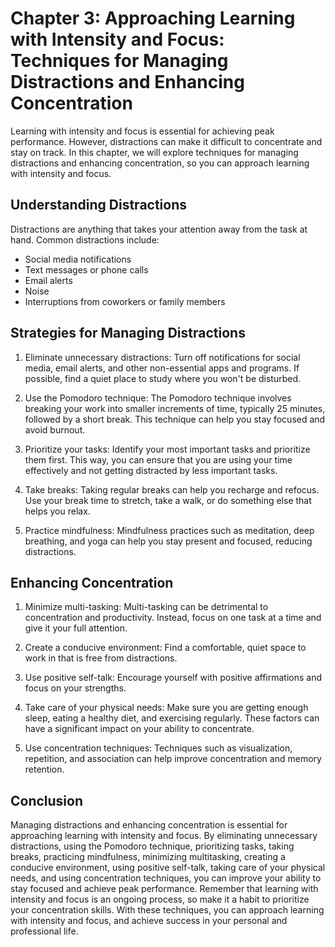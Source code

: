Chapter 3: Approaching Learning with Intensity and Focus: Techniques for Managing Distractions and Enhancing Concentration
==========================================================================================================================

Learning with intensity and focus is essential for achieving peak performance. However, distractions can make it difficult to concentrate and stay on track. In this chapter, we will explore techniques for managing distractions and enhancing concentration, so you can approach learning with intensity and focus.

Understanding Distractions
--------------------------

Distractions are anything that takes your attention away from the task at hand. Common distractions include:

* Social media notifications
* Text messages or phone calls
* Email alerts
* Noise
* Interruptions from coworkers or family members

Strategies for Managing Distractions
------------------------------------

1. Eliminate unnecessary distractions: Turn off notifications for social media, email alerts, and other non-essential apps and programs. If possible, find a quiet place to study where you won't be disturbed.

2. Use the Pomodoro technique: The Pomodoro technique involves breaking your work into smaller increments of time, typically 25 minutes, followed by a short break. This technique can help you stay focused and avoid burnout.

3. Prioritize your tasks: Identify your most important tasks and prioritize them first. This way, you can ensure that you are using your time effectively and not getting distracted by less important tasks.

4. Take breaks: Taking regular breaks can help you recharge and refocus. Use your break time to stretch, take a walk, or do something else that helps you relax.

5. Practice mindfulness: Mindfulness practices such as meditation, deep breathing, and yoga can help you stay present and focused, reducing distractions.

Enhancing Concentration
-----------------------

1. Minimize multi-tasking: Multi-tasking can be detrimental to concentration and productivity. Instead, focus on one task at a time and give it your full attention.

2. Create a conducive environment: Find a comfortable, quiet space to work in that is free from distractions.

3. Use positive self-talk: Encourage yourself with positive affirmations and focus on your strengths.

4. Take care of your physical needs: Make sure you are getting enough sleep, eating a healthy diet, and exercising regularly. These factors can have a significant impact on your ability to concentrate.

5. Use concentration techniques: Techniques such as visualization, repetition, and association can help improve concentration and memory retention.

Conclusion
----------

Managing distractions and enhancing concentration is essential for approaching learning with intensity and focus. By eliminating unnecessary distractions, using the Pomodoro technique, prioritizing tasks, taking breaks, practicing mindfulness, minimizing multitasking, creating a conducive environment, using positive self-talk, taking care of your physical needs, and using concentration techniques, you can improve your ability to stay focused and achieve peak performance. Remember that learning with intensity and focus is an ongoing process, so make it a habit to prioritize your concentration skills. With these techniques, you can approach learning with intensity and focus, and achieve success in your personal and professional life.
